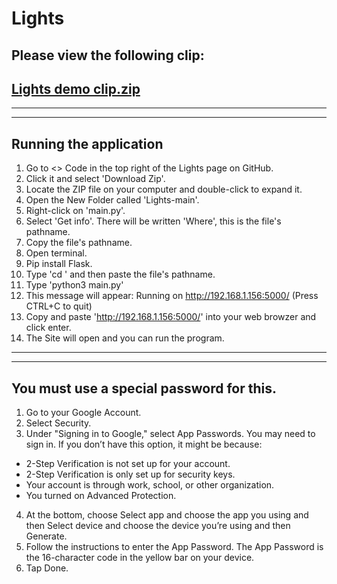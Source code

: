 # Lights
## Please view the following clip:
## [Lights demo clip.zip](https://github.com/daefv/Lights/files/11011487/Lights.demo.clip.zip)

___
---

## Running the application

1. Go to <> Code in the top right of the Lights page on GitHub.
2. Click it and select 'Download Zip'.
3. Locate the ZIP file on your computer and double-click to expand it.
4. Open the New Folder called 'Lights-main'.
5. Right-click on 'main.py'.
6. Select 'Get info'. There will be written 'Where', this is the file's pathname.
7. Copy the file's pathname.
8. Open terminal.
9. Pip install Flask.
10. Type 'cd ' and then paste the file's pathname.
11. Type 'python3 main.py'
12. This message will appear: Running on http://192.168.1.156:5000/ (Press CTRL+C to quit)
13. Copy and paste 'http://192.168.1.156:5000/' into your web browzer and click enter.
14. The Site will open and you can run the program.
---


---

## You must use a special password for this. 
1. Go to your Google Account.
2. Select Security.
3. Under "Signing in to Google," select App Passwords. You may need to sign in. If you don’t have this option, it might be because:

  - 2-Step Verification is not set up for your account.
  - 2-Step Verification is only set up for security keys.
  - Your account is through work, school, or other organization.
  - You turned on Advanced Protection.
  
4. At the bottom, choose Select app and choose the app you using and then Select device and choose the device you’re using and then Generate.
5. Follow the instructions to enter the App Password. The App Password is the 16-character code in the yellow bar on your device.
6. Tap Done.

